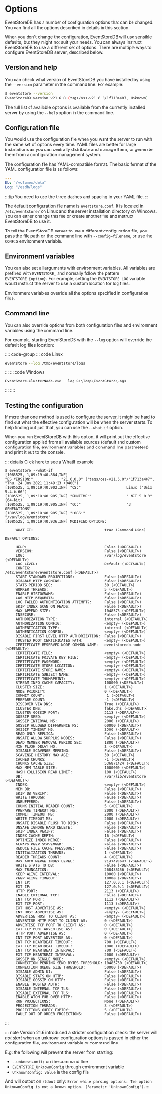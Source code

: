 # Options

EventStoreDB has a number of configuration options that can be changed. You can find all the options described in details in this section.

When you don't change the configuration, EventStoreDB will use sensible defaults, but they might not suit your needs. You can always instruct EventStoreDB to use a different set of options. There are multiple ways to configure EventStoreDB server, described below.

## Version and help

You can check what version of EventStoreDB you have installed by using the `--version` parameter in the command line. For example:

```bash
$ eventstore --version
EventStoreDB version v21.6.0 (tags/oss-v21.6.0/1f713a407, Unknown)
```

The full list of available options is available from the currently installed server by using the `--help` option in the command line.

## Configuration file

You would use the configuration file when you want the server to run with the same set of options every time. YAML files are better for large installations as you can centrally distribute and manage them, or generate them from a configuration management system.

The configuration file has YAML-compatible format. The basic format of the YAML configuration file is as follows:

```yaml
---
Db: "/volumes/data"
Log: "/esdb/logs"
```

:::tip
You need to use the three dashes and spacing in your YAML file.
:::

The default configuration file name is `eventstore.conf`. It is located in `/etc/eventstore/` on Linux and the server installation directory on Windows. You can either change this file or create another file and instruct EventStoreDB to use it.

To tell the EventStoreDB server to use a different configuration file, you pass the file path on the command line with `--config=filename`, or use the `CONFIG` environment variable.

## Environment variables

You can also set all arguments with environment variables. All variables are prefixed with `EVENTSTORE_` and normally follow the pattern `EVENTSTORE_{option}`. For example, setting the `EVENTSTORE_LOG` variable would instruct the server to use a custom location for log files.

Environment variables override all the options specified in configuration files.

## Command line

You can also override options from both configuration files and environment variables using the command line.

For example, starting EventStoreDB with the `--log` option will override the default log files location:

:::: code-group
::: code Linux
```bash
eventstore --log /tmp/eventstore/logs
```
:::
::: code Windows
```
EventStore.ClusterNode.exe --log C:\Temp\EventStore\Logs
```
:::
::::

## Testing the configuration

If more than one method is used to configure the server, it might be hard to find out what the effective configuration will be when the server starts. To help finding out just that, you can use the `--what-if` option. 

When you run EventStoreDB with this option, it will print out the effective configuration applied from all available sources (default and custom configuration file, environment variables and command line parameters) and print it out to the console.

::: details Click here to see a WhatIf example
```
$ eventstore --what-if
[1085525, 1,09:19:40.884,INF]
"ES VERSION:"             "21.6.0.0" ("tags/oss-v21.6.0"/"1f713a407", "Thu, 24 Jun 2021 11:49:23 +0400")
[1085525, 1,09:19:40.902,INF] "OS:"                     Linux ("Unix 5.4.0.66")
[1085525, 1,09:19:40.905,INF] "RUNTIME:"                ".NET 5.0.3" (64-bit)
[1085525, 1,09:19:40.905,INF] "GC:"                     "3 GENERATIONS"
[1085525, 1,09:19:40.905,INF] "LOGS:"                   "/var/log/eventstore"
[1085525, 1,09:19:40.936,INF] MODIFIED OPTIONS:

     WHAT IF:                                 true (Command Line)

DEFAULT OPTIONS:

     HELP:                                    False (<DEFAULT>)
     VERSION:                                 False (<DEFAULT>)
     LOG:                                     /var/log/eventstore (<DEFAULT>)
     LOG LEVEL:                               Default (<DEFAULT>)
     CONFIG:                                  /etc/eventstore/eventstore.conf (<DEFAULT>)
     START STANDARD PROJECTIONS:              False (<DEFAULT>)
     DISABLE HTTP CACHING:                    False (<DEFAULT>)
     STATS PERIOD SEC:                        30 (<DEFAULT>)
     WORKER THREADS:                          5 (<DEFAULT>)
     ENABLE HISTOGRAMS:                       False (<DEFAULT>)
     LOG HTTP REQUESTS:                       False (<DEFAULT>)
     LOG FAILED AUTHENTICATION ATTEMPTS:      False (<DEFAULT>)
     SKIP INDEX SCAN ON READS:                False (<DEFAULT>)
     MAX APPEND SIZE:                         1048576 (<DEFAULT>)
     INSECURE:                                False (<DEFAULT>)
     AUTHORIZATION TYPE:                      internal (<DEFAULT>)
     AUTHORIZATION CONFIG:                    <empty> (<DEFAULT>)
     AUTHENTICATION TYPE:                     internal (<DEFAULT>)
     AUTHENTICATION CONFIG:                   <empty> (<DEFAULT>)
     DISABLE FIRST LEVEL HTTP AUTHORIZATION:  False (<DEFAULT>)
     TRUSTED ROOT CERTIFICATES PATH:          <empty> (<DEFAULT>)
     CERTIFICATE RESERVED NODE COMMON NAME:   eventstoredb-node (<DEFAULT>)
     CERTIFICATE FILE:                        <empty> (<DEFAULT>)
     CERTIFICATE PRIVATE KEY FILE:            <empty> (<DEFAULT>)
     CERTIFICATE PASSWORD:                    <empty> (<DEFAULT>)
     CERTIFICATE STORE LOCATION:              <empty> (<DEFAULT>)
     CERTIFICATE STORE NAME:                  <empty> (<DEFAULT>)
     CERTIFICATE SUBJECT NAME:                <empty> (<DEFAULT>)
     CERTIFICATE THUMBPRINT:                  <empty> (<DEFAULT>)
     STREAM INFO CACHE CAPACITY:              100000 (<DEFAULT>)
     CLUSTER SIZE:                            1 (<DEFAULT>)
     NODE PRIORITY:                           0 (<DEFAULT>)
     COMMIT COUNT:                            -1 (<DEFAULT>)
     PREPARE COUNT:                           -1 (<DEFAULT>)
     DISCOVER VIA DNS:                        True (<DEFAULT>)
     CLUSTER DNS:                             fake.dns (<DEFAULT>)
     CLUSTER GOSSIP PORT:                     2113 (<DEFAULT>)
     GOSSIP SEED:                             <empty> (<DEFAULT>)
     GOSSIP INTERVAL MS:                      2000 (<DEFAULT>)
     GOSSIP ALLOWED DIFFERENCE MS:            60000 (<DEFAULT>)
     GOSSIP TIMEOUT MS:                       2500 (<DEFAULT>)
     READ ONLY REPLICA:                       False (<DEFAULT>)
     UNSAFE ALLOW SURPLUS NODES:              False (<DEFAULT>)
     DEAD MEMBER REMOVAL PERIOD SEC:          1800 (<DEFAULT>)
     MIN FLUSH DELAY MS:                      2 (<DEFAULT>)
     DISABLE SCAVENGE MERGING:                False (<DEFAULT>)
     SCAVENGE HISTORY MAX AGE:                30 (<DEFAULT>)
     CACHED CHUNKS:                           -1 (<DEFAULT>)
     CHUNKS CACHE SIZE:                       536871424 (<DEFAULT>)
     MAX MEM TABLE SIZE:                      1000000 (<DEFAULT>)
     HASH COLLISION READ LIMIT:               100 (<DEFAULT>)
     DB:                                      /var/lib/eventstore (<DEFAULT>)
     INDEX:                                   <empty> (<DEFAULT>)
     MEM DB:                                  False (<DEFAULT>)
     SKIP DB VERIFY:                          False (<DEFAULT>)
     WRITE THROUGH:                           False (<DEFAULT>)
     UNBUFFERED:                              False (<DEFAULT>)
     CHUNK INITIAL READER COUNT:              5 (<DEFAULT>)
     PREPARE TIMEOUT MS:                      2000 (<DEFAULT>)
     COMMIT TIMEOUT MS:                       2000 (<DEFAULT>)
     WRITE TIMEOUT MS:                        2000 (<DEFAULT>)
     UNSAFE DISABLE FLUSH TO DISK:            False (<DEFAULT>)
     UNSAFE IGNORE HARD DELETE:               False (<DEFAULT>)
     SKIP INDEX VERIFY:                       False (<DEFAULT>)
     INDEX CACHE DEPTH:                       16 (<DEFAULT>)
     OPTIMIZE INDEX MERGE:                    False (<DEFAULT>)
     ALWAYS KEEP SCAVENGED:                   False (<DEFAULT>)
     REDUCE FILE CACHE PRESSURE:              False (<DEFAULT>)
     INITIALIZATION THREADS:                  1 (<DEFAULT>)
     READER THREADS COUNT:                    4 (<DEFAULT>)
     MAX AUTO MERGE INDEX LEVEL:              2147483647 (<DEFAULT>)
     WRITE STATS TO DB:                       False (<DEFAULT>)
     MAX TRUNCATION:                          268435456 (<DEFAULT>)
     KEEP ALIVE INTERVAL:                     10000 (<DEFAULT>)
     KEEP ALIVE TIMEOUT:                      10000 (<DEFAULT>)
     INT IP:                                  127.0.0.1 (<DEFAULT>)
     EXT IP:                                  127.0.0.1 (<DEFAULT>)
     HTTP PORT:                               2113 (<DEFAULT>)
     ENABLE EXTERNAL TCP:                     False (<DEFAULT>)
     INT TCP PORT:                            1112 (<DEFAULT>)
     EXT TCP PORT:                            1113 (<DEFAULT>)
     EXT HOST ADVERTISE AS:                   <empty> (<DEFAULT>)
     INT HOST ADVERTISE AS:                   <empty> (<DEFAULT>)
     ADVERTISE HOST TO CLIENT AS:             <empty> (<DEFAULT>)
     ADVERTISE HTTP PORT TO CLIENT AS:        0 (<DEFAULT>)
     ADVERTISE TCP PORT TO CLIENT AS:         0 (<DEFAULT>)
     EXT TCP PORT ADVERTISE AS:               0 (<DEFAULT>)
     HTTP PORT ADVERTISE AS:                  0 (<DEFAULT>)
     INT TCP PORT ADVERTISE AS:               0 (<DEFAULT>)
     INT TCP HEARTBEAT TIMEOUT:               700 (<DEFAULT>)
     EXT TCP HEARTBEAT TIMEOUT:               1000 (<DEFAULT>)
     INT TCP HEARTBEAT INTERVAL:              700 (<DEFAULT>)
     EXT TCP HEARTBEAT INTERVAL:              2000 (<DEFAULT>)
     GOSSIP ON SINGLE NODE:                   <empty> (<DEFAULT>)
     CONNECTION PENDING SEND BYTES THRESHOLD: 10485760 (<DEFAULT>)
     CONNECTION QUEUE SIZE THRESHOLD:         50000 (<DEFAULT>)
     DISABLE ADMIN UI:                        False (<DEFAULT>)
     DISABLE STATS ON HTTP:                   False (<DEFAULT>)
     DISABLE GOSSIP ON HTTP:                  False (<DEFAULT>)
     ENABLE TRUSTED AUTH:                     False (<DEFAULT>)
     DISABLE INTERNAL TCP TLS:                False (<DEFAULT>)
     DISABLE EXTERNAL TCP TLS:                False (<DEFAULT>)
     ENABLE ATOM PUB OVER HTTP:               False (<DEFAULT>)
     RUN PROJECTIONS:                         None (<DEFAULT>)
     PROJECTION THREADS:                      3 (<DEFAULT>)
     PROJECTIONS QUERY EXPIRY:                5 (<DEFAULT>)
     FAULT OUT OF ORDER PROJECTIONS:          False (<DEFAULT>)
```
:::

::: note
Version 21.6 introduced a stricter configuration check: the server will _not start_ when an unknown configuration options is passed in either the configuration file, environment variable or command line.

E.g: the following will prevent the server from starting:
* `--UnknownConfig` on the command line
* `EVENTSTORE_UnknownConfig` through environment variable 
* `UnknownConfig: value` in the config file

And will output on `stdout` only: `Error while parsing options: The option UnknownConfig is not a known option. (Parameter 'UnknownConfig')`.
:::
